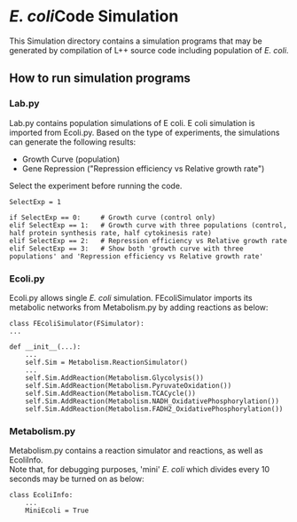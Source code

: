 # <i>E. coli</i>Code Simulation

This Simulation directory contains a simulation programs that may be generated by compilation of L++ source code including population of <i>E. coli</i>.   

## How to run  simulation programs

### Lab.py 

Lab.py contains population simulations of E coli. E coli simulation is imported from Ecoli.py. Based on the type of experiments, the simulations can generate the following results:
- Growth Curve (population) 
- Gene Repression ("Repression efficiency vs Relative growth rate")

Select the experiment before running the code.
    
    SelectExp = 1

    if SelectExp == 0:     # Growth curve (control only)
    elif SelectExp == 1:   # Growth curve with three populations (control, half protein synthesis rate, half cytokinesis rate)
    elif SelectExp == 2:   # Repression efficiency vs Relative growth rate
    elif SelectExp == 3:   # Show both 'growth curve with three populations' and 'Repression efficiency vs Relative growth rate'

### Ecoli.py 

Ecoli.py allows single <i>E. coli</i> simulation. FEcoliSimulator imports its metabolic networks from Metabolism.py by adding reactions as below: 

    class FEcoliSimulator(FSimulator):
    ... 

    def __init__(...):
        ...
        self.Sim = Metabolism.ReactionSimulator()
        ...
        self.Sim.AddReaction(Metabolism.Glycolysis())
        self.Sim.AddReaction(Metabolism.PyruvateOxidation())
        self.Sim.AddReaction(Metabolism.TCACycle())
        self.Sim.AddReaction(Metabolism.NADH_OxidativePhosphorylation())
        self.Sim.AddReaction(Metabolism.FADH2_OxidativePhosphorylation())

### Metabolism.py

Metabolism.py contains a reaction simulator and reactions, as well as EcoliInfo.  
Note that, for debugging purposes, 'mini' <i>E. coli</i> which divides every 10 seconds may be turned on as below:
        
    class EcoliInfo:
        ...    
        MiniEcoli = True


[//]: # (### MinCDE_ZRing.py)